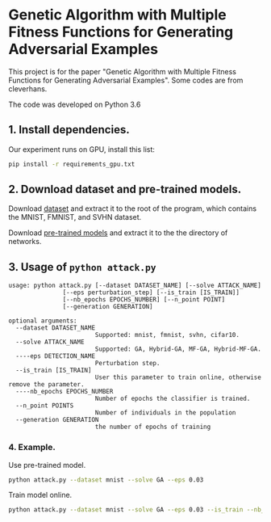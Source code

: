 # Genetic Algorithm with Multiple Fitness Functions for Generating Adversarial Examples

This project is for the paper "Genetic Algorithm with Multiple Fitness Functions for Generating Adversarial Examples". Some codes are from cleverhans.

The code was developed on Python 3.6


## 1. Install dependencies.
Our experiment runs on GPU, install this list:
```bash
pip install -r requirements_gpu.txt
```

## 2. Download dataset and pre-trained models.
Download [dataset](https://drive.google.com/file/d/1gyBeIpy4WzO17_7hjZKR6flP9oPhHVfU/view) 
and extract it to the root of the program, which contains the MNIST, FMNIST, and SVHN dataset.

Download [pre-trained models](https://drive.google.com/open?id=1dJSMzmsLsJBfPsvjBcsaO8tSzmwqdlQB)
and extract it to the the directory of networks. 
## 3. Usage of `python attack.py`
```
usage: python attack.py [--dataset DATASET_NAME] [--solve ATTACK_NAME]
               [--eps perturbation_step] [--is_train [IS_TRAIN]]
               [--nb_epochs EPOCHS_NUMBER] [--n_point POINT]
               [--generation GENERATION]

optional arguments:
  --dataset DATASET_NAME
                        Supported: mnist, fmnist, svhn, cifar10.
  --solve ATTACK_NAME
                        Supported: GA, Hybrid-GA, MF-GA, Hybrid-MF-GA.
  ----eps DETECTION_NAME
                        Perturbation step.
  --is_train [IS_TRAIN]
                        User this parameter to train online, otherwise remove the parameter.
  ----nb_epochs EPOCHS_NUMBER
                        Number of epochs the classifier is trained.
  --n_point POINTS
                        Number of individuals in the population
  --generation GENERATION
                        the number of epochs of training
```

### 4. Example.
Use pre-trained model.
```bash
python attack.py --dataset mnist --solve GA --eps 0.03
```
Train model online.
```bash
python attack.py --dataset mnist --solve GA --eps 0.03 --is_train --nb_epochs 100
```

